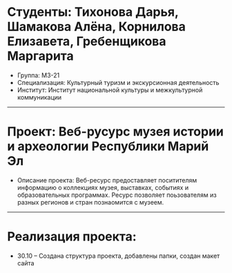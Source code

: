 # Студенты: Тихонова Дарья, Шамакова Алёна, Корнилова Елизавета, Гребенщикова Маргарита
- Группа: МЗ-21
- Специализация: Культурный туризм и экскурсионная деятельность
- Институт: Институт национальной культуры и межкультурной коммуникации
---
# Проект: Веб-русурс музея истории и археологии Республики Марий Эл
- Описание проекта: Веб-ресурс предоставляет поситителям информацию о коллекциях музея, выставках, событиях и образовательных программах.  Ресурс позволяет поьзователям из разных регионов и стран познаомится с музеем. 
---
# Реализация проекта:
- 30.10 – Создана структура проекта, добавлены папки, создан макет сайта

